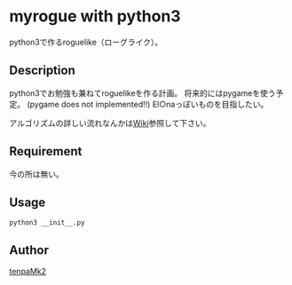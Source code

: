 myrogue with python3
================

python3で作るroguelike（ローグライク）。

## Description
python3でお勉強も兼ねてroguelikeを作る計画。
将来的にはpygameを使う予定。 (pygame does not implemented!!)
El○naっぽいものを目指したい。

アルゴリズムの詳しい流れなんかは[Wiki](https://github.com/tenpaMk2/myrogue/wiki)参照して下さい。

## Requirement
今の所は無い。

## Usage
```shell
python3 __init__.py
```

## Author

[tenpaMk2](https://github.com/tenpaMk2)
